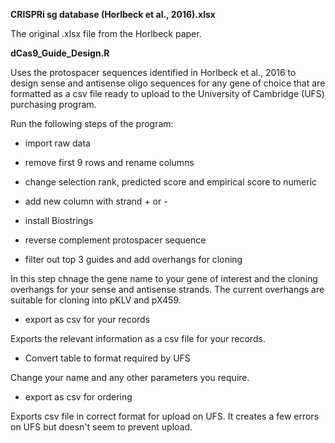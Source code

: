 ****CRISPRi sg database (Horlbeck et al., 2016).xlsx****

The original .xlsx file from the Horlbeck paper.

****dCas9_Guide_Design.R****

Uses the protospacer sequences identified in Horlbeck et al., 2016 to design sense and antisense oligo sequences for any gene of choice that are formatted as a csv file ready to upload to the University of Cambridge (UFS) purchasing program.

Run the following steps of the program:
 -  import raw data
 -  remove first 9 rows and rename columns
 -  change selection rank, predicted score and empirical score to numeric
 -  add new column with strand + or -
 -  install Biostrings
 -  reverse complement protospacer sequence

 -  filter out top 3 guides and add overhangs for cloning
 
In this step chnage the gene name to your gene of interest and the cloning overhangs for your sense and antisense strands. The current overhangs are suitable for cloning into pKLV and pX459.

 -  export as csv for your records
 
Exports the relevant information as a csv file for your records.

 -  Convert table to format required by UFS
 
Change your name and any other parameters you require.

 - export as csv for ordering
 
Exports csv file in correct format for upload on UFS. It creates a few errors on UFS but doesn't seem to prevent upload.
